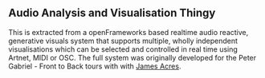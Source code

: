 Audio Analysis and Visualisation Thingy
---

This is extracted from a openFrameworks based realtime audio reactive, generative visuals system that supports multiple, wholly independent visualisations which can be selected and controlled in real time using Artnet, MIDI or OSC. The full system was originally developed for the Peter Gabriel - Front to Back tours with with [James Acres](https://github.com/jacres).